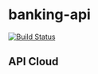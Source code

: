 # banking-api

[![Build Status](https://travis-ci.com/rclaros/banking-api.svg?token=NWsjxZDP9FdCbFnyW9B5&branch=master)](https://travis-ci.com/rclaros/banking-api)

## API Cloud
